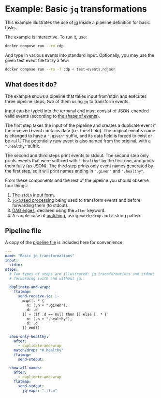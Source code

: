 # Example: Basic `jq` transformations

This example illustrates the use of
[jq](https://stedolan.github.io/jq/) inside a pipeline definition for
basic tasks.

The example is interactive. To run it, use:

```bash
docker compose run --rm cdp
```

And type in various events into standard input. Optionally, you may
use the given test event file to try a few:

```bash
docker compose run --rm -T cdp < test-events.ndjson
```

## What does it do?

The example shows a pipeline that takes input from stdin and executes
three pipeline steps, two of them using `jq` to transform events.

Input can be typed into the terminal and must consist of JSON-encoded
valid events (according to [the shape of
events](/../../#what-cdp-understands-by-data)).

The first step takes the input of the pipeline and creates a duplicate
event if the received event contains data (i.e. the `d` field). The
original event's name is changed to have a `".given"` suffix, and its
data field is forced to exist or be `null`. The potentially new event
is also named from the original, with a `".healthy"` suffix.

The second and third steps print events to stdout. The second step
only prints events that were suffixed with `".healthy"` by the first
one, and prints them fully (as JSON). The third step prints only event
names generated by the first step, so it will print names ending in
`".given"` and `".healthy"`.

From these components and the rest of the pipeline you should observe
four things:
1. [The `stdin` input form](/../../#input-forms).
1. [`jq`-based processing](/../../#jq-expressions) being used to
   transform events and before forwarding them (to stdout).
1. [DAG edges](/../../#step-dependencies), declared using the `after`
   keyword.
1. A simple case of [matching](/../../#pattern-matching), using
   `match/drop` and a string pattern.

## Pipeline file

A copy of the [pipeline file](pipeline.yaml) is included here for
convenience.

```yaml
---
name: "Basic jq transformations"
input:
  stdin:
steps:
  # Two types of steps are illustrated: jq transformations and stdout
  # forwarding (with and without jq).

  duplicate-and-wrap:
    flatmap:
      send-receive-jq: |-
        map([. * {
          n: (.n + ".given"),
          d: .d
        }] + (if .d == null then [] else [. * {
          n: (.n + ".healthy"),
          d: .d
        }] end))

  show-only-healthy:
    after:
      - duplicate-and-wrap
    match/drop: "#.healthy"
    flatmap:
      send-stdout:

  show-all-names:
    after:
      - duplicate-and-wrap
    flatmap:
      send-stdout:
        jq-expr: ".[].n"

```

